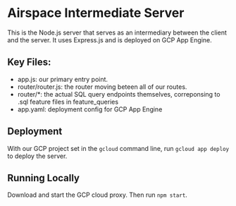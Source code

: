 # Airspace Intermediate Server

This is the Node.js server that serves as an intermediary between the client and the server. It uses Express.js and is deployed on GCP App Engine.

## Key Files:

- app.js: our primary entry point.
- router/router.js: the router moving beteen all of our routes.
- router/*: the actual SQL query endpoints themselves, correponsing to .sql feature files in feature_queries
- app.yaml: deployment config for GCP App Engine


## Deployment

With our GCP project set in the `gcloud` command line, run `gcloud app deploy` to deploy the server.

## Running Locally

Download and start the GCP cloud proxy. Then run `npm start`.
